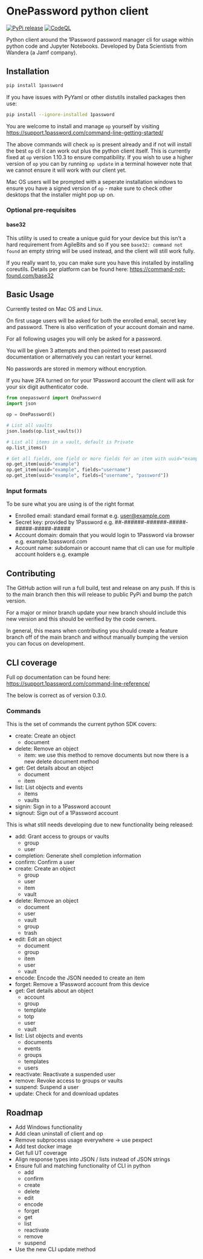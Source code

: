 # OnePassword python client
[![PyPi release](https://github.com/wandera/1password-client/actions/workflows/publish-to-pypi.yml/badge.svg?branch=main&event=push)](https://github.com/wandera/1password-client/actions/workflows/publish-to-pypi.yml)
[![CodeQL](https://github.com/wandera/1password-client/actions/workflows/codeql-analysis.yml/badge.svg)](https://github.com/wandera/1password-client/actions/workflows/codeql-analysis.yml)

Python client around the 1Password password manager cli for usage within python code and
Jupyter Notebooks. Developed by Data Scientists from Wandera (a Jamf company).


## Installation
```bash
pip install 1password
```

If you have issues with PyYaml or other distutils installed packages then use:
```bash
pip install --ignore-installed 1password
```

You are welcome to install and manage `op` yourself by visiting 
https://support.1password.com/command-line-getting-started/

The above commands will check `op` is present already and if not will install the best `op` cli it can work out plus 
the python client itself. 
This is currently fixed at `op` version 1.10.3 to ensure compatibility. If you wish to use a higher version of `op` you
can by running `op update` in a terminal however note that we cannot ensure it will work with our client yet. 

Mac OS users will be prompted with a seperate installation windows to ensure you have a signed version of `op` - make
sure to check other desktops that the installer might pop up on. 

### Optional pre-requisites
#### base32
This utility is used to create a unique guid for your device but this isn't a hard requirement from AgileBits 
and so if you see `base32: command not found` an empty string will be used instead, 
and the client will still work fully.

If you really want to, you can make sure you have this installed by installing coreutils. Details per platform can
be found here: https://command-not-found.com/base32

## Basic Usage
Currently tested on Mac OS and Linux.

On first usage users will be asked for both the enrolled email, secret key and password. 
There is also verification of your account domain and name. 

For all following usages you will only be asked for a password.

You will be given 3 attempts and then pointed to reset password documentation or alternatively you can
restart your kernel.

No passwords are stored in memory without encryption.

If you have 2FA turned on for your 1Password account the client will ask for your six digit authenticator code.

```python
from onepassword import OnePassword
import json

op = OnePassword()

# List all vaults 
json.loads(op.list_vaults())

# List all items in a vault, default is Private
op.list_items()

# Get all fields, one field or more fields for an item with uuid="example"
op.get_item(uuid="example")
op.get_item(uuid="example", fields="username")
op.get_item(uuid="example", fields=["username", "password"])

```

### Input formats
To be sure what you are using is of the right format

- Enrolled email: standard email format e.g. user@example.com 
- Secret key: provided by 1Password e.g. ##-######-######-#####-#####-#####-#####
- Account domain: domain that you would login to 1Password via browser e.g. example.1password.com
- Account name: subdomain or account name that cli can use for multiple account holders e.g. example

## Contributing 
The GitHub action will run a full build, test and release on any push. 
If this is to the main branch then this will release to public PyPi and bump the patch version.

For a major or minor branch update your new branch should include this new version and this should be verified by the 
code owners.

In general, this means when contributing you should create a feature branch off of the main branch and without 
manually bumping the version you can focus on development.

## CLI coverage
Full op documentation can be found here: https://support.1password.com/command-line-reference/

The below is correct as of version 0.3.0.
### Commands
This is the set of commands the current python SDK covers:
- create: Create an object
    - document
- delete: Remove an object
    - item: we use this method to remove documents but now there is a new delete document method
- get: Get details about an object
    - document
    - item
- list: List objects and events
    - items
    - vaults
- signin: Sign in to a 1Password account
- signout: Sign out of a 1Password account


This is what still needs developing due to new functionality being released:
- add: Grant access to groups or vaults
    - group 
    - user
- completion: Generate shell completion information
- confirm: Confirm a user
- create: Create an object
    - group
    - user
    - item
    - vault 
- delete: Remove an object
    - document
    - user
    - vault
    - group
    - trash
- edit: Edit an object
    - document
    - group
    - item
    - user
    - vault
- encode: Encode the JSON needed to create an item
- forget: Remove a 1Password account from this device
- get: Get details about an object
    - account
    - group
    - template
    - totp
    - user
    - vault
- list: List objects and events
    - documents
    - events
    - groups
    - templates
    - users
- reactivate: Reactivate a suspended user
- remove: Revoke access to groups or vaults
- suspend: Suspend a user
- update: Check for and download updates

## Roadmap
- Add Windows functionality
- Add clean uninstall of client and op
- Remove subprocess usage everywhere -> use pexpect
- Add test docker image
- Get full UT coverage
- Align response types into JSON / lists instead of JSON strings
- Ensure full and matching functionality of CLI in python
    - add
    - confirm
    - create
    - delete
    - edit
    - encode
    - forget
    - get
    - list
    - reactivate
    - remove
    - suspend
- Use the new CLI update method
